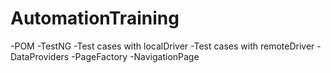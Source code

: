 # AutomationTraining
-POM
-TestNG
-Test cases with localDriver
-Test cases with remoteDriver
-DataProviders
-PageFactory
-NavigationPage

